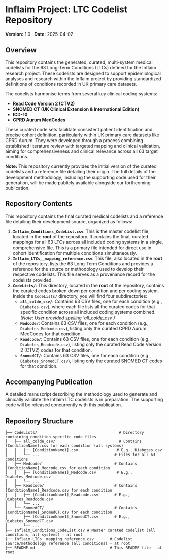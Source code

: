# Inflaim Project: LTC Codelist Repository

**Version:** 1.0  
**Date:** 2025-04-02

## Overview

This repository contains the generated, curated, multi-system medical codelists for the 63 Long-Term Conditions (LTCs) defined for the Inflaim research project. These codelists are designed to support epidemiological analyses and research within the Inflaim project by providing standardized definitions of conditions recorded in UK primary care datasets.

The codelists harmonise terms from several key clinical coding systems:

-   **Read Code Version 2 (CTV2)**
-   **SNOMED CT (UK Clinical Extension & International Edition)**
-   **ICD-10**
-   **CPRD Aurum MedCodes**

These curated code sets facilitate consistent patient identification and precise cohort definition, particularly within UK primary care datasets like CPRD Aurum. They were developed through a process combining established literature review with targeted mapping and clinical validation, aiming for comprehensiveness and clinical relevance across all 63 target conditions.

**Note:** This repository currently provides the initial version of the curated codelists and a reference file detailing their origin. The full details of the development methodology, including the supporting code used for their generation, will be made publicly available alongside our forthcoming publication.

## Repository Contents

This repository contains the final curated medical codelists and a reference file detailing their development source, organized as follows:

1.  **`Inflaim_Conditions_CodeList.csv`**: This is the master codelist file, located in the **root** of the repository. It contains the final, curated mappings for all 63 LTCs across all included coding systems in a single, comprehensive file.  This is a primary file intended for direct use in cohort identification for multiple conditions simultaneously.
2.  **`Inflaim_LTCs__mapping_reference.csv`**: This file, also located in the **root** of the repository, lists the 63 Long-Term Conditions and provides a reference for the source or methodology used to develop their respective codelists. This file serves as a provenance record for the codelists provided.
3.  **`CodeLists/`**: This directory, located in the **root** of the repository, contains the curated codes broken down per condition and per coding system. Inside the `CodeLists/` directory, you will find four subdirectories:
    * **`all_colde_csv/`**: Contains 63 CSV files, one for each condition (e.g., `Diabetes.csv`), where each file lists all the curated codes for that specific condition across all included coding systems combined. *(Note: User provided spelling 'all_colde_csv')*
    * **`Medcode/`**: Contains 63 CSV files, one for each condition (e.g., `Diabetes_Medcode.csv`), listing only the curated CPRD Aurum MedCodes for that condition.
    * **`Readcode/`**: Contains 63 CSV files, one for each condition (e.g., `Diabetes_Readcode.csv`), listing only the curated Read Code Version 2 (CTV2) codes for that condition.
    * **`SnomedCT/`**: Contains 63 CSV files, one for each condition (e.g., `Diabetes_SnomedCT.csv`), listing only the curated SNOMED CT codes for that condition.

## Accompanying Publication

A detailed manuscript describing the methodology used to generate and clinically validate the Inflaim LTC codelists is in preparation. The supporting code will be released concurrently with this publication.

## Repository Structure

```plaintext
├── CodeLists/                                    # Directory containing condition-specific code files
│   ├── all_colde_csv/                            # Contains [ConditionName].csv for each condition (all systems)
│   │   ├── [ConditionName1].csv                 # E.g., Diabetes.csv
│   │   └── ...                                 # Files for all 63 conditions
│   ├── Medcode/                                # Contains [ConditionName]_Medcode.csv for each condition
│   │   ├── [ConditionName1]_Medcode.csv         # E.g., Diabetes_Medcode.csv
│   │   └── ...
│   ├── Readcode/                               # Contains [ConditionName]_Readcode.csv for each condition
│   │   ├── [ConditionName1]_Readcode.csv       # E.g., Diabetes_Readcode.csv
│   │   └── ...
│   └── SnomedCT/                               # Contains [ConditionName]_SnomedCT.csv for each condition
│       ├── [ConditionName1]_SnomedCT.csv       # E.g., Diabetes_SnomedCT.csv
│       └── ...
├── Inflaim_Conditions_CodeList.csv # Master curated codelist (all conditions, all systems) - at root
├── Inflaim_LTCs__mapping_reference.csv       # Codelist source/methodology reference (all conditions) - at root
├── README.md                                 # This README file - at root
